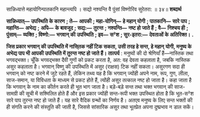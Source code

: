  

सान्निध्यात्ते महायोगिन्पातकानि महान्त्यपि । सद्यो नश्यन्ति वै पुंसां विष्णोरिव सुरेतरा: ॥ ३४॥ **शब्दार्थ** 

**सान्निध्यात्—** **उपस्थिति के कारण** **; ते—** **आपकी** **; महा-योगिन्—** **हे महान् योगी** **; पातकानि—** **सारे पाप** **; महान्ति—** **अभेद्य** **;** **अपि—** **के बावजूद** **; सद्य:—** **तुरन्त** **; नश्यन्ति—** **नष्ट हो जाते हैं** **; वै—** **निश्चय ही** **; पुंसाम्—** **व्यक्ति** **; विष्णो:—** **भगवान् की** **उपस्थिति** **; इव—** **स²श** **; सुर-इतरा:—** **देवताओं के अतिरिक्त।** **.** 

**जिस प्रकार भगवान् की उपस्थिति में नासि्तक नहीं टिक सकता, उसी तरह हे सन्त, हे महान्** **योगी, मनुष्य के अभेद्य पाप भी आपकी उपस्थिति में तुरन्त नष्ट हो जाते हैं।** **तात्पर्य** : मनुष्यों की दो श्रेणियाँ हैं—नास्तिक तथा भगवद्भक्त। चूँकि भगवद्भक्त दैवी गुणों को प्रकट करता है, अत: वह देवता कहलाता है, जबकि नास्तिक असुर कहलाता है। भगवान् विष्णु की उपस्थिति में असुर (राक्षस) टिक नहीं सकता। असुरगण सदा ही भगवान् को नष्ट करने में जुटे रहते हैं, लेकिन तथ्य यह है कि भगवान् ज्योंही अपने नाम, रूप, गुण, लीला, साज-समान, या विविधता के माध्यम से प्रकट होते हैं, त्योंही असुर तत्काल नष्ट हो जाता है। कहा जाता है कि भगवान् के नाम का कीर्तन करते ही भूत भाग जाता है। बड़े-बड़े सन्त तथा भक्त भगवान् की साज-सामग्री की सूची में सश्मिलित होते हैं और इस प्रकार ज्योंही सन्त-रूपी भक्त उपस्थित होता है कि भूत-स²श सारे पाप तुरन्त नष्ट हो जाते हैं। यह सारे वैदिक ग्रन्थों का निर्णय है। अतएव मनुष्य के लिए सन्त भक्तों की ही संगति करने की संस्तुति की जाती है, जिससे सांसारिक असुर तथा भूतप्रेत अपना दुष्प्रभाव न डाल सकें। 